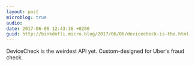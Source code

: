 ```yaml
---
layout: post
microblog: true
audio: 
date: 2017-06-06 12:43:36 +0200
guid: http://binkdotli.micro.blog/2017/06/06/devicecheck-is-the.html
---
```

DeviceCheck is the weirdest API yet. Custom-designed for Uber's fraud check. 
